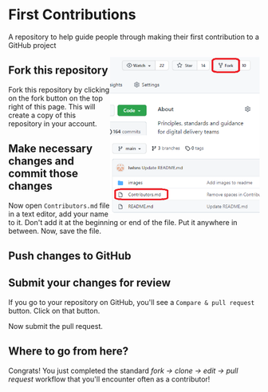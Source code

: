 # First Contributions
A repository to help guide people through making their first contribution to a GitHub project

<img align="right" width="300" src="images/fork.png" alt="fork this repository" />

## Fork this repository

Fork this repository by clicking on the fork button on the top right of this page.
This will create a copy of this repository in your account.

<img align="right" width="300" src="images/contributors.png" alt="fork this repository" />

## Make necessary changes and commit those changes

Now open `Contributors.md` file in a text editor, add your name to it. Don't add it at the beginning or end of the file. Put it anywhere in between. Now, save the file.


## Push changes to GitHub


## Submit your changes for review

If you go to your repository on GitHub, you'll see a `Compare & pull request` button. Click on that button.


Now submit the pull request.


## Where to go from here?

Congrats! You just completed the standard _fork -> clone -> edit -> pull request_ workflow that you'll encounter often as a contributor!
